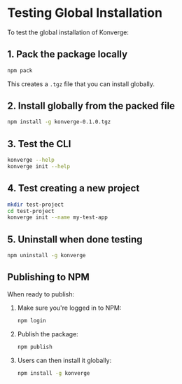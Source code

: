 # Testing Global Installation

To test the global installation of Konverge:

## 1. Pack the package locally
```bash
npm pack
```

This creates a `.tgz` file that you can install globally.

## 2. Install globally from the packed file
```bash
npm install -g konverge-0.1.0.tgz
```

## 3. Test the CLI
```bash
konverge --help
konverge init --help
```

## 4. Test creating a new project
```bash
mkdir test-project
cd test-project
konverge init --name my-test-app
```

## 5. Uninstall when done testing
```bash
npm uninstall -g konverge
```

## Publishing to NPM

When ready to publish:

1. Make sure you're logged in to NPM:
   ```bash
   npm login
   ```

2. Publish the package:
   ```bash
   npm publish
   ```

3. Users can then install it globally:
   ```bash
   npm install -g konverge
   ```